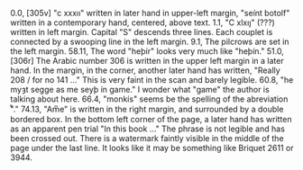 0.0, [305v] "c xxxıı" written in later hand in upper-left margin, "seínt botolf" written in a contemporary hand, centered, above text.
1.1, "C xlxıȷ" (???) written in left margin. Capital "S" descends three lines. Each couplet is connected by a swooping line in the left margin.
9.1, The pilcrows are set in the left margin.
58.11, The word "heþír" looks very much like "heþín."
51.0, [306r] The Arabic number 306 is written in the upper left margin in a later hand. In the margin, in the corner, another later hand has written, "Really 208 / for no 141 ..." This is very faint in the scan and barely legible.
60.8, "he myȝt segge as me seyþ ín game." I wonder what "game" the author is talking about here.
66.4, "monkís" seems be the spelling of the abreviation "᷒."
74.13, "Am̅e" is written in the right margin, and surrounded by a double bordered box. In the bottom left corner of the page, a later hand has written as an apparent pen trial "In this book ..." The phrase is not legible and has been crossed out. There is a watermark faintly visible in the middle of the page under the last line. It looks like it may be something like Briquet 2611 or 3944.